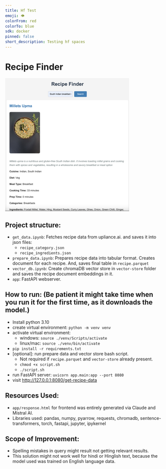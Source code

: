 ```yaml
---
title: Hf Test
emoji: 👁
colorFrom: red
colorTo: blue
sdk: docker
pinned: false
short_description: Testing hf spaces
---
```


# Recipe Finder
<img src="image.png" alt="Alt text" width="400"/>
<!-- ![Alt text](image.png) -->

Project structure:
-
- `get_data.ipynb`: Fetches recipe data from upliance.ai. and saves it into json files:
    - `recipe_category.json`
    - `recipe_ingredients.json`
- `prepare_data.ipynb`: Prepares recipe data into tabular format. Creates document for each recipe. And, saves final table in `recipe.parquet`
- `vector_db.ipynb`: Create chromaDB vector store in `vector-store` folder and saves the recipe document embeddings in it.
- `app`: FastAPI webserver.

How to run: (**Be patient it might take time when you run it for the first time, as it downloads the model.**)
--
- Install python 3.10
- create virtual environment: `python -m venv venv`
- activate virtual environment:
    - windows: `source ./venv/Scripts/activate`
    - linux/mac: `source ./venv/bin/activate`
- `pip install -r requirements.txt`
- [optional]: run prepare data and vector store bash script.
    - Not required if `recipe.parquet` and `vector-store` already present.
    - `chmod +x script.sh`
    - `./script.sh`
- run FastAPI server: `uvicorn app.main:app --port 8080`
- visit http://127.0.0.1:8080/get-recipe-data

Resources Used:
--
- `app/response.html` for frontend was entirely generated via Claude and Mistral AI.
- Libraries used: pandas, numpy, pyarrow, requests, chromadb, sentence-transformers, torch, fastapi, jupyter, ipykernel


Scope of Improvement:
-
- Spelling mistakes in query might result not getting relevant results.
- This solution might not work well for hindi or Hinglish text, because the model used was trained on English language data.
